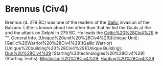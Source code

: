 # Brennus (Civ4)

Brennus (d. 279 BC) was one of the leaders of the [Gallic](Gallic) invasion of the Balkans. Little is known about him other than that he led the Gauls at the and the attack on Delphi in 279 BC. He leads the [Celtic%20%28Civ4%29](Celts) in "".
General Info.
[Unique%20unit%20%28Civ4%29](Unique Unit): [Gallic%20Warrior%20%28Civ4%29](Gallic Warrior)
[Unique%20building%20%28Civ4%29](Unique Building): [Dun%20%28Civ4%29](Dun)
[Starting%20technologies%20%28Civ4%29](Starting Techs): [Mysticism%20%28Civ4%29](Mysticism), [Hunting%20%28Civ4%29](Hunting)